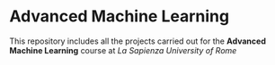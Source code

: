 # Advanced Machine Learning

This repository includes all the projects carried out for the **Advanced Machine Learning** course at *La Sapienza University of Rome*
